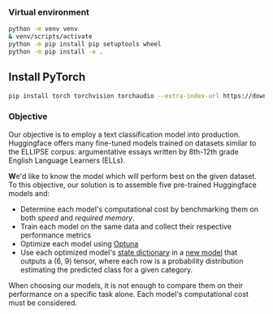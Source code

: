 ### Virtual environment

```bash
python -m venv venv
& venv/scripts/activate
python -m pip install pip setuptools wheel
python -m pip install -e .
```

## Install PyTorch
```bash
pip install torch torchvision torchaudio --extra-index-url https://download.pytorch.org/whl/cu116
```

### Objective 
Our objective is to employ a text classification model into production. Huggingface offers many fine-tuned models trained on datasets similar to the ELLIPSE corpus: argumentative essays written by 8th-12th grade English Language Learners (ELLs).

<b>W</b>e'd like to know the model which will perform best on the given dataset. To this objective, our solution is to assemble five pre-trained Huggingface models and:
* Determine each model's computational cost by benchmarking them on both _speed_ and _required memory_.
* Train each model on the same data and collect their respective performance metrics
* Optimize each model using [Optuna](https://dl.acm.org/doi/10.1145/3292500.3330701)
* Use each optimized model's [state dictionary](https://pytorch.org/tutorials/recipes/recipes/what_is_state_dict.html) in a [new model](https://discuss.pytorch.org/t/combining-trained-models-in-pytorch/28383) that outputs a (6, 9) tensor, where each row is a probability distribution estimating the predicted class for a given category.

When choosing our models, it is not enough to compare them on their performance on a specific task alone. Each model's computational cost must be considered. 
